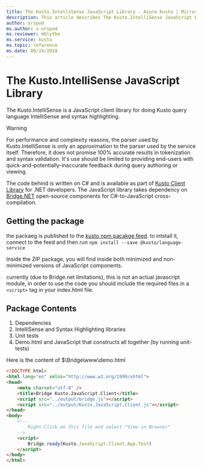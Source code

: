 ```yaml
---
title: The Kusto.IntelliSense JavaScript Library - Azure Kusto | Microsoft Docs
description: This article describes The Kusto.IntelliSense JavaScript Library in Azure Kusto.
author: orspod
ms.author: v-orspod
ms.reviewer: mblythe
ms.service: kusto
ms.topic: reference
ms.date: 09/24/2018
---
```

# The Kusto.IntelliSense JavaScript Library

The Kusto.IntelliSense is a JavaScript client library for doing Kusto query language
IntelliSense and syntax highlighting.

> [!WARNING]
> For performance and complexity reasons, the parser used by Kusto.IntelliSense
> is only an approximation to the parser used by the service itself. Therefore,
> it does not promise 100% accurate results in tokenization and syntax validation.
> It's use should be limited to providing end-users with quick-and-potentially-inaccurate
> feedback during query authoring or viewing.

The code behind is written on C# and is available as part of [Kusto Client Library](../using-the-kusto-client-library.md) 
for .NET developers. The JavaScript library takes dependency on [Bridge.NET](http://bridge.net) open-source 
components for C#-to-JavaScript cross-compilation.

## Getting the package
the packaeg is published to the [kusto npm pacakge feed](https://1essharedassets.visualstudio.com/1esPkgs/_packaging?feed=Kusto&_a=feed).
to intstall it, connect to the feed and then run `npm install --save @kusto/language-service` 

Inside the ZIP package, you will find inside both minimized and non-minimized versions of JavaScript components.

currently (due to Bridge.net limitations), this is not an actual javascript module, in order to use the code you should include the required files in a `<script>` tag in your index.html file.

## Package Contents

1.	Dependencies
2.	IntelliSense and Syntax Highlighting libraries
3.	Unit tests
4.	Demo.html and JavaScript that constructs all together (by running unit-tests)

Here is the content of $\Bridge\www\demo.html

```html
<!DOCTYPE html>
<html lang="en" xmlns="http://www.w3.org/1999/xhtml">
<head>
    <meta charset="utf-8" />
    <title>Bridge Kusto.JavaScript.Client</title>
    <script src="../output/bridge.js"></script>
    <script src="../output/Kusto.JavaScript.Client.js"></script>
</head>
<body>
    <!--
        Right-Click on this file and select "View in Browser"
    -->
    <script>
        Bridge.ready(Kusto.JavaScript.Client.App.Test)
    </script>
</body>
</html>
```